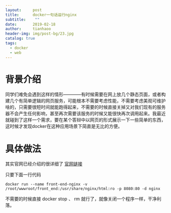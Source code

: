 ```yaml
---
layout:     post
title:      docker一句话运行nginx
subtitle:    ""
date:       2019-02-18
author:     tianhaoo
header-img: img/post-bg/23.jpg
catalog: true
tags:
  - docker
  - web
---
```


# 背景介绍

同学们难免会遇到这样的情形————有时候需要在网上放几个静态页面，或者构建几个有简单逻辑的网页服务，可能根本不需要考虑性能，不需要考虑美观可维护啥的，只需要很短时间就能跑得起来，不需要的时候直接关掉又对我们现有的服务器不会产生任何影响，甚至再次需要该服务的时候又能很快再次调用起来。我最近就碰到了这样一个需求，要在某个答辩中以网页的形式展示一下一些简单的东西，这时候才发现docker在这种应用场景下简直是无比的方便。


# 具体做法

其实官网已经介绍的很详细了 [官网链接](https://docs.docker.com/samples/library/nginx/)

只要下面一行代码


```
docker run --name front-end-nginx -v /root/wwwroot/front_end:/usr/share/nginx/html:ro -p 8080:80 -d nginx

```

不需要的时候直接 docker stop 、 rm 就行了，就像关闭一个程序一样，干净利落。